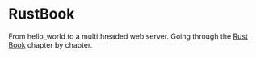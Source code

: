 # RustBook
From hello_world to a multithreaded web server. Going through the [Rust Book](https://doc.rust-lang.org/book/) chapter by chapter.
